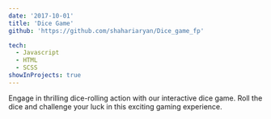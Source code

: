 ```yaml
---
date: '2017-10-01'
title: 'Dice Game'
github: 'https://github.com/shahariaryan/Dice_game_fp'

tech:
  - Javascript
  - HTML
  - SCSS
showInProjects: true
---
```


Engage in thrilling dice-rolling action with our interactive dice game. Roll the dice and challenge your luck in this exciting gaming experience.
